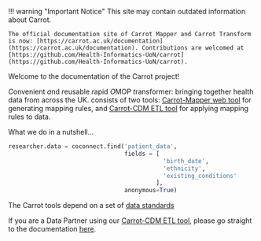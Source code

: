 !!! warning "Important Notice"
    This site may contain outdated information about Carrot.

    The official documentation site of Carrot Mapper and Carrot Transform is now: [https://carrot.ac.uk/documentation](https://carrot.ac.uk/documentation). Contributions are welcomed at [https://github.com/Health-Informatics-UoN/carrot](https://github.com/Health-Informatics-UoN/carrot).

Welcome to the documentation of the Carrot project!

*C*onvenient *a*nd *r*eusable *r*apid *O*MOP *t*ransformer: bringing together health data from across the UK.
consists of two tools: [Carrot-Mapper web tool](Carrot-Mapper/index.md) for generating mapping rules, and
[Carrot-CDM ETL tool](CaRROT-CDM/index.md) for applying mapping rules to data.

What we do in a nutshell...

```python
researcher.data = coconnect.find('patient_data',
                                 fields = [
                                            'birth_date',
                                            'ethnicity',
                                            'existing_conditions'
                                          ],
                                 anonymous=True)
```

The Carrot tools depend on a set of [data standards]()

If you are a Data Partner using our [Carrot-CDM ETL tool](https://github.com/HDRUK/CaRROT-CDM), please go straight to the documentation [here](CaRROT-CDM/index.md).
